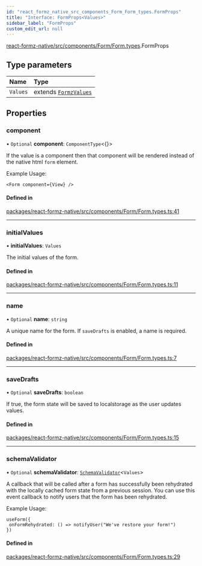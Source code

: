 ```yaml
---
id: "react_formz_native_src_components_Form_Form_types.FormProps"
title: "Interface: FormProps<Values>"
sidebar_label: "FormProps"
custom_edit_url: null
---
```


[react-formz-native/src/components/Form/Form.types](../modules/react_formz_native_src_components_Form_Form_types.md).FormProps

## Type parameters

| Name | Type |
| :------ | :------ |
| `Values` | extends [`FormzValues`](../modules/react_formz_src_types_form.md#formzvalues) |

## Properties

### component

• `Optional` **component**: `ComponentType`<{}\>

If the value is a component then that component will be rendered
instead of the native html `form` element.

Example Usage:

```
<Form component={View} />
```

#### Defined in

[packages/react-formz-native/src/components/Form/Form.types.ts:41](https://github.com/ZerryStack/react-formz/blob/main/packages/react-formz-native/src/components/Form/Form.types.ts#L41)

___

### initialValues

• **initialValues**: `Values`

The initial values of the form.

#### Defined in

[packages/react-formz-native/src/components/Form/Form.types.ts:11](https://github.com/ZerryStack/react-formz/blob/main/packages/react-formz-native/src/components/Form/Form.types.ts#L11)

___

### name

• `Optional` **name**: `string`

A unique name for the form. If `saveDrafts` is enabled, a name is required.

#### Defined in

[packages/react-formz-native/src/components/Form/Form.types.ts:7](https://github.com/ZerryStack/react-formz/blob/main/packages/react-formz-native/src/components/Form/Form.types.ts#L7)

___

### saveDrafts

• `Optional` **saveDrafts**: `boolean`

If true, the form state will be saved to localstorage as the user updates values.

#### Defined in

[packages/react-formz-native/src/components/Form/Form.types.ts:15](https://github.com/ZerryStack/react-formz/blob/main/packages/react-formz-native/src/components/Form/Form.types.ts#L15)

___

### schemaValidator

• `Optional` **schemaValidator**: [`SchemaValidator`](../classes/react_formz_src_models_SchemaValidator.SchemaValidator.md)<`Values`\>

A callback that will be called after a form has successfully been rehydrated with
the locally cached form state from a previous session. You can use this event
callback to notify users that the form has been rehydrated.

Example Usage:

```tsx
useForm({
 onFormRehydrated: () => notifyUser("We've restore your form!")
})
```

#### Defined in

[packages/react-formz-native/src/components/Form/Form.types.ts:29](https://github.com/ZerryStack/react-formz/blob/main/packages/react-formz-native/src/components/Form/Form.types.ts#L29)
